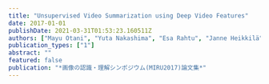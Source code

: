 ```yaml
---
title: "Unsupervised Video Summarization using Deep Video Features"
date: 2017-01-01
publishDate: 2021-03-31T01:53:23.160511Z
authors: ["Mayu Otani", "Yuta Nakashima", "Esa Rahtu", "Janne Heikkilä", "Naokazu Yokoya"]
publication_types: ["1"]
abstract: ""
featured: false
publication: "*画像の認識・理解シンポジウム(MIRU2017)論文集*"
---
```


